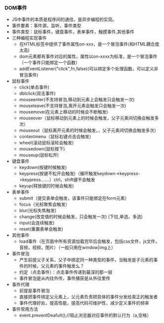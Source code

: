 ### DOM事件

* JS中事件的本质是程序间的通信，是异步编程的实现。
* 事件要素：事件源，监听，事件类型
* 事件类型：鼠标事件，键盘事件，表单事件，触摸事件,其他事件
* 三种编程实现事件
  * 在HTML标签中提供了事件属性on-xxx，是一个冒泡事件(和HTML耦合度太高)
  * dom元素都有事件对应的属性，属性以on-xxxx为标准，是一个冒泡事件（一个事件只能绑定一个函数）
  * addEventListener("click",fn,false)(可以绑定多个处理函数，可以定义非冒泡事件)
* 鼠标事件
  * click(单击事件)
  * dblclick(双击事件)
  * mouseenter(不支持冒泡,移动到元素上会触发只会触发一次)
  * mouseleave(不支持冒泡,离开元素会触发只会触发一次)
  * mousemove(在元素上移动的时候会不断触发)
  * mouseover（鼠标移动到元素上的时候会触发，父子元素间切换会触发多次）
  * mouseout（鼠标离开元素的时候会触发，，父子元素间切换会触发多次）
  * contextmenu（鼠标右键点击会触发）
  * wheel(滚动鼠标滚轮会触发)
  * mousedown(鼠标按下)
  * mouseup(鼠标松开)
* 键盘事件
  * keydown(按键时候触发)
  * keypress(按键不松开会触发)（循环触发keydown->keypress->keypress.......）ctrl，shift键不会触发
  * keyup(释放键的时候会触发)
* 表单事件
  * submit（提交表单会触发，该事件只能绑定在form元素）
  * focus（光标聚焦会触发）
  * blur(光标失焦触发)
  * change(改变值的时候会触发，只会触发一次) (下拉,单选，多选)
  * input(会连续触发)
  * reset(重置表单会触发)
* 其他事件
  * load事件（在页面中所有资源加载完毕后会触发，包括css文件，js文件，音频，视频，图片）（一般只用在window|img上）
* 事件冒泡
  * 产生前提父子关系，父子中绑定同一种类型的事件，当触发是子元素的事件的时候，父元素的事件触发么？
  * 约定（点击事件）：点击事件传递到最深的那一层
  * 事件冒泡是从内往外传，事件捕获是从外往里传
* 事件代理
  * 前提是事件冒泡
  * 直接把事件绑定父元素上，父元素负责把具体的事件分发给真正的触发者
  *  事件代理好处，提高性能，提高代码可维护性，减少定义事件的频率
* 事件常用方法
  * event.preventDeafult();//阻止浏览器对应事件的默认行为（a,空格）


